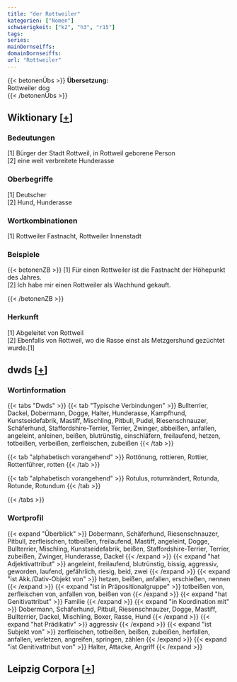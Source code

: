 ```yaml
---
title: "der Rottweiler"
kategorien: ["Nomen"]
schwierigkeit: ["k2", "h3", "r15"]
tags:
series:
mainDornseiffs:
domainDornseiffs:
url: "Rottweiler"
---
```


{{< betonenÜbs >}}
**Übersetzung:**  
Rottweiler dog  
{{< /betonenÜbs >}}

## Wiktionary [[+](https://de.wiktionary.org/wiki/Rottweiler)]

### Bedeutungen
[1] Bürger der Stadt Rottweil, in Rottweil geborene Person  
[2] eine weit verbreitete Hunderasse  

### Oberbegriffe
[1] Deutscher  
[2] Hund, Hunderasse  

### Wortkombinationen
[1] Rottweiler Fastnacht, Rottweiler Innenstadt  

### Beispiele
{{< betonenZB >}}
[1] Für einen Rottweiler ist die Fastnacht der Höhepunkt des Jahres.  
[2] Ich habe mir einen Rottweiler als Wachhund gekauft.  

{{< /betonenZB >}}
### Herkunft
[1] Abgeleitet von Rottweil  
[2] Ebenfalls von Rottweil, wo die Rasse einst als Metzgershund gezüchtet wurde.[1]  



## dwds [[+](https://www.dwds.de/wb/Rottweiler)]

### Wortinformation
{{< tabs "Dwds" >}}
{{< tab "Typische Verbindungen" >}}
Bullterrier, Dackel, Dobermann, Dogge, Halter, Hunderasse, Kampfhund, Kunstseidefabrik, Mastiff, Mischling, Pitbull, Pudel, Riesenschnauzer, Schäferhund, Staffordshire-Terrier, Terrier, Zwinger, abbeißen, anfallen, angeleint, anleinen, beißen, blutrünstig, einschläfern, freilaufend, hetzen, totbeißen, verbeißen, zerfleischen, zubeißen
{{< /tab >}}

{{< tab "alphabetisch vorangehend" >}}
Rottönung, rottieren, Rottier, Rottenführer, rotten
{{< /tab >}}

{{< tab "alphabetisch vorangehend" >}}
Rotulus, rotumrändert, Rotunda, Rotunde, Rotundum
{{< /tab >}}

{{< /tabs >}}

### Wortprofil
{{< expand "Überblick" >}} Dobermann, Schäferhund, Riesenschnauzer, Pitbull, zerfleischen, totbeißen, freilaufend, Mastiff, angeleint, Dogge, Bullterrier, Mischling, Kunstseidefabrik, beißen, Staffordshire-Terrier, Terrier, zubeißen, Zwinger, Hunderasse, Dackel {{< /expand >}}
{{< expand "hat Adjektivattribut" >}} angeleint, freilaufend, blutrünstig, bissig, aggressiv, geworden, laufend, gefährlich, riesig, beid, zwei {{< /expand >}}
{{< expand "ist Akk./Dativ-Objekt von" >}} hetzen, beißen, anfallen, erschießen, nennen {{< /expand >}}
{{< expand "ist in Präpositionalgruppe" >}} totbeißen von, zerfleischen von, anfallen von, beißen von {{< /expand >}}
{{< expand "hat Genitivattribut" >}} Familie {{< /expand >}}
{{< expand "in Koordination mit" >}} Dobermann, Schäferhund, Pitbull, Riesenschnauzer, Dogge, Mastiff, Bullterrier, Dackel, Mischling, Boxer, Rasse, Hund {{< /expand >}}
{{< expand "hat Prädikativ" >}} aggressiv {{< /expand >}}
{{< expand "ist Subjekt von" >}} zerfleischen, totbeißen, beißen, zubeißen, herfallen, anfallen, verletzen, angreifen, springen, zählen {{< /expand >}}
{{< expand "ist Genitivattribut von" >}} Halter, Attacke, Angriff {{< /expand >}}

## Leipzig Corpora [[+](https://corpora.uni-leipzig.de/en/res?word=Rottweiler&corpusId=deu_newscrawl-public_2018)]

